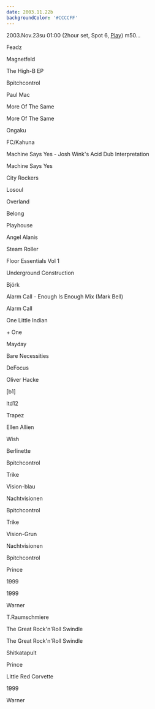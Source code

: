 ```yaml
---
date: 2003.11.22b
backgroundColor: '#CCCCFF'
---
```


2003.Nov.23su 01:00 (2hour set, Spot 6, [Play](http://www.spsound.com/)) m50...

Feadz

Magnetfeld

The High-B EP

Bpitchcontrol

Paul Mac

More Of The Same

More Of The Same

Ongaku

FC/Kahuna

Machine Says Yes - Josh Wink's Acid Dub Interpretation

Machine Says Yes

City Rockers

Losoul

Overland

Belong

Playhouse

Angel Alanis

Steam Roller

Floor Essentials Vol 1

Underground Construction

Björk

Alarm Call - Enough Is Enough Mix (Mark Bell)

Alarm Call

One Little Indian

\+ One

Mayday

Bare Necessities

DeFocus

Oliver Hacke

\[b1\]

ltd12

Trapez

Ellen Allien

Wish

Berlinette

Bpitchcontrol

Trike

Vision-blau

Nachtvisionen

Bpitchcontrol

Trike

Vision-Grun

Nachtvisionen

Bpitchcontrol

Prince

1999

1999

Warner

T.Raumschmiere

The Great Rock'n'Roll Swindle

The Great Rock'n'Roll Swindle

Shitkatapult

Prince

Little Red Corvette

1999

Warner